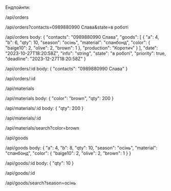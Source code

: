 Ендпойнти:

<!-- ЗАМОВЛЕННЯ -->

<!-- GET: Отримати всі замовлення -->
/api/orders

<!-- GET: Пошук за параметрами -->
/api/orders?contacts=0989880990 Слава&state=в роботі

<!-- POST: Додати нове замовлення -->
/api/orders
body:
{
  "contacts": "0989880990 Слава",
  "goods": [
    {
      "a": 4,
      "b": 6,
      "qty": 10,
      "season": "осінь",
      "material": "спанбонд",
      "color": {
        "baige10": 2,
        "olive": 2,
        "brown": 1
      },
      "production": "Коротич"
    }
  ],
  "date": "2023-10-27T18:20:58Z",
  "info": "string",
  "state": "в роботі",
  "priority": true,
  "deadline": "2023-12-27T18:20:58Z"
}

<!-- PUT: Оновити існуюче замовлення -->
/api/orders/:id
body:
{
    "contacts": "0989880990 Слава"
}

<!-- DELETE: Видалити замовлення -->
/api/orders/:id


<!-- ЗАЛИШКИ МАТЕРІАЛІВ -->

<!-- GET: Отримати всі матеріали -->
/api/materials

<!-- POST: Додати новий матеріал -->
/api/materials
body:
{
"color": "brown",
"qty": 200
}

<!-- PUT: Оновити існуючий матеріал -->
/api/materials/:id
body:
{
"qty": 200
}

<!-- DELETE: Видалити матеріал -->
/api/materials/:id

<!-- GET: Пошук матеріалів за параметрами -->
/api/materials/search?color=brown


<!-- ТОВАРИ НА СКЛАДІ -->

<!-- GET: Отримати всі товари -->
/api/goods

<!-- POST: Додати новий товар -->
/api/goods
body:
{
      "a": 4,
      "b": 8,
      "qty": 10,
      "season": "осінь",
      "material": "спанбонд",
      "color": {
        "baige10": 2,
        "olive": 2,
        "brown": 1
      }
    }

<!-- PUT: Оновити існуючий товар -->
/api/goods/:id
body:
{
    "qty": 10
}

<!-- DELETE: Видалити товар -->
/api/goods/:id

<!-- GET: Пошук товарів за параметрами -->
/api/goods/search?season=осінь
